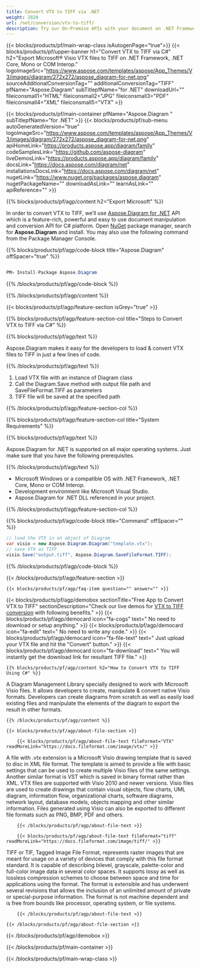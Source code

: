 ```yaml
---
title: Convert VTX to TIFF via .NET 
weight: 2820
url: /net/conversion/vtx-to-tiff/ 
description: Try our On-Premise APIs with your document on .NET Framework, .NET Core, Mono or COM Interop.
---
```


{{< blocks/products/pf/main-wrap-class isAutogenPage="true">}}
{{< blocks/products/pf/upper-banner h1="Convert VTX to TIFF via C#" h2="Export Microsoft® Visio VTX files to TIFF on .NET Framework, .NET Core, Mono or COM Interop." logoImageSrc="https://www.aspose.com/templates/aspose/App_Themes/V3/images/diagram/272x272/aspose_diagram-for-net.png" sourceAdditionalConversionTag="" additionalConversionTag="TIFF" pfName="Aspose.Diagram" subTitlepfName="for .NET" downloadUrl="" fileiconsmall1="HTML" fileiconsmall2="JPG" fileiconsmall3="PDF" fileiconsmall4="XML" fileiconsmall5="VTX" >}}

{{< blocks/products/pf/main-container pfName="Aspose.Diagram " subTitlepfName="for .NET" >}}
{{< blocks/products/pf/sub-menu autoGeneratedVersion="true" logoImageSrc="https://www.aspose.com/templates/aspose/App_Themes/V3/images/diagram/272x272/aspose_diagram-for-net.png" apiHomeLink="https://products.aspose.app/diagram/family" codeSamplesLink="https://github.com/aspose-diagram" liveDemosLink="https://products.aspose.app/diagram/family" docsLink="https://docs.aspose.com/diagram/net" installationsDocsLink="https://docs.aspose.com/diagram/net" nugetLink="https://www.nuget.org/packages/aspose.diagram" nugetPackageName="" downloadAsLink="" learnAsLink="" apiReference="" >}}

{{% blocks/products/pf/agp/content h2="Export Microsoft" %}}

 In order to convert VTX to TIFF, we’ll use
 [Aspose.Diagram for .NET](https://products.aspose.com/diagram/net) 
 API which is a feature-rich, powerful and easy to use document manipulation and conversion API for C# platform. Open
 [NuGet](https://www.nuget.org/packages/aspose.diagram) 
 package manager, search for
 **Aspose.Diagram** 
 and install. You may also use the following command from the Package Manager Console.

{{% blocks/products/pf/agp/code-block title="Aspose.Diagram" offSpacer="true" %}}

```cs

PM> Install-Package Aspose.Diagram

```

{{% /blocks/products/pf/agp/code-block %}}

{{% /blocks/products/pf/agp/content %}}

{{< blocks/products/pf/agp/feature-section isGrey="true" >}}

{{% blocks/products/pf/agp/feature-section-col title="Steps to Convert VTX to TIFF via C#" %}}

{{% blocks/products/pf/agp/text %}}

 Aspose.Diagram makes it easy for the developers to load & convert VTX files to TIFF in just a few lines of code.

{{% /blocks/products/pf/agp/text %}}

1.  Load VTX file with an instance of Diagram class
1.  Call the Diagram.Save method with output file path and SaveFileFormat.TIFF as parameters
1.  TIFF file will be saved at the specified path

{{% /blocks/products/pf/agp/feature-section-col %}}

{{% blocks/products/pf/agp/feature-section-col title="System Requirements" %}}

{{% blocks/products/pf/agp/text %}}

 Aspose.Diagram for .NET is supported on all major operating systems. Just make sure that you have the following prerequisites.

{{% /blocks/products/pf/agp/text %}}

-  Microsoft Windows or a compatible OS with .NET Framework, .NET Core, Mono or COM Interop.
-  Development environment like Microsoft Visual Studio.
-  Aspose.Diagram for .NET DLL referenced in your project.

{{% /blocks/products/pf/agp/feature-section-col %}}

{{% blocks/products/pf/agp/code-block title="Command" offSpacer="" %}}

```cs
// load the VTX in an object of Diagram 
var visio = new Aspose.Diagram.Diagram("template.vtx");
// save VTX as TIFF 
visio.Save("output.tiff", Aspose.Diagram.SaveFileFormat.TIFF); 

```

{{% /blocks/products/pf/agp/code-block %}}

{{< /blocks/products/pf/agp/feature-section >}}

    {{< blocks/products/pf/agp/faq-item question="" answer="" >}}
 

<!-- aboutfile Starts -->

{{< blocks/products/pf/agp/demobox sectionTitle="Free App to Convert VTX to TIFF" sectionDescription="Check our live demos for [VTX to TIFF conversion](https://products.aspose.app/diagram/conversion/vtx-to-tiff) with following benefits." >}}
        {{< blocks/products/pf/agp/democard icon="fa-cogs" text=" No need to download or setup anything." >}}
        {{< blocks/products/pf/agp/democard icon="fa-edit" text=" No need to write any code." >}}
        {{< blocks/products/pf/agp/democard icon="fa-file-text" text=" Just upload your VTX file and hit the \"Convert\" button." >}}
        {{< blocks/products/pf/agp/democard icon="fa-download" text=" You will instantly get the download link for resultant TIFF file." >}}

    {{% blocks/products/pf/agp/content h2="How to Convert VTX to TIFF Using C#" %}}

 A Diagram Management Library specially designed to work with Microsoft Visio files. It allows developers to create, manipulate & convert native Visio formats. Developers can create diagrams from scratch as well as easily load existing files and manipulate the elements of the diagram to export the result in other formats.



    {{% /blocks/products/pf/agp/content %}}

    {{< blocks/products/pf/agp/about-file-section >}}

        {{< blocks/products/pf/agp/about-file-text fileFormat="VTX" readMoreLink="https://docs.fileformat.com/image/vtx/" >}}
A file with .vtx extension is a Microsoft Visio drawing template that is saved to disc in XML file format. The template is aimed to provide a file with basic settings that can be used to create multiple Visio files of the same settings. Another similar format is VST which is saved in binary format rather than XML. VTX files are supported with Visio 2010 and newer versions. Visio files are used to create drawings that contain visual objects, flow charts, UML diagram, information flow, organizational charts, software diagrams, network layout, database models, objects mapping and other similar information. Files generated using Visio can also be exported to different file formats such as PNG, BMP, PDF and others.

        {{< /blocks/products/pf/agp/about-file-text >}}

        {{< blocks/products/pf/agp/about-file-text fileFormat="tiff" readMoreLink="https://docs.fileformat.com/image/tiff/" >}}
TIFF or TIF, Tagged Image File Format, represents raster images that are meant for usage on a variety of devices that comply with this file format standard. It is capable of describing bilevel, grayscale, palette-color and full-color image data in several color spaces. It supports lossy as well as lossless compression schemes to choose between space and time for applications using the format. The format is extensible and has underwent several revisions that allows the inclusion of an unlimited amount of private or special-purpose information. The format is not machine dependent and is free from bounds like processor, operating system, or file systems.

        {{< /blocks/products/pf/agp/about-file-text >}}

    {{< /blocks/products/pf/agp/about-file-section >}}

{{< /blocks/products/pf/agp/demobox >}}

<!-- aboutfile Ends -->

{{< /blocks/products/pf/main-container >}}
    
{{< /blocks/products/pf/main-wrap-class >}}